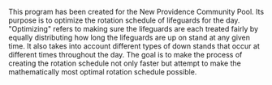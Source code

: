 This program has been created for the New Providence Community Pool. 
Its purpose is to optimize the rotation schedule of lifeguards for the day. 
"Optimizing" refers to making sure the lifeguards are each treated fairly by equally distributing how long the lifeguards are up on stand at any given time.
It also takes into account different types of down stands that occur at different times throughout the day.
The goal is to make the process of creating the rotation schedule not only faster but attempt to make the mathematically most optimal rotation schedule possible.
